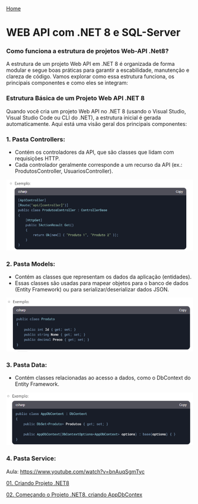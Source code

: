 <div> 
<p><a href="https://github.com/JosiTubaroski/Novo_Sircoi/blob/main/README.md">Home</a></p>
</div> 

# WEB API com .NET 8 e SQL-Server

### Como funciona a estrutura de projetos Web-API .Net8?

A estrutura de um projeto Web API em .NET 8 é organizada de forma modular e segue boas práticas para garantir a escabilidade, manutenção e clareza de código. Vamos explorar como essa estrutura funciona, os principais componentes e como eles se integram:

### Estrutura Básica de um Projeto Web API .NET 8

Quando você cria um projeto Web API no .NET 8 (usando o Visual Studio, Visual Studio Code ou CLI do .NET), a estrutura inicial é gerada automaticamente. Aqui está uma visão geral dos principais componentes:

### 1. Pasta Controllers:

- Contém os controladores da API, que são classes que lidam com requisições HTTP.
- Cada controlador geralmente corresponde a um recurso da API (ex.: ProdutosController, UsuariosController).

<img src="https://github.com/JosiTubaroski/WEB-API-com-.NET-8-e-SQL-Server/blob/main/img/Estrutura/01_Controler_Exemplo.png"/>

### 2. Pasta Models:

- Contém as classes que representam os dados da aplicação (entidades).
- Essas classes são usadas para mapear objetos para o banco de dados (Entity Framework) ou para serializar/deserializar dados JSON.

<img src="https://github.com/JosiTubaroski/WEB-API-com-.NET-8-e-SQL-Server/blob/main/img/Estrutura/02_Models_Exemplo.png"/>

### 3. Pasta Data:

- Contém classes relacionadas ao acesso a dados, como o DbContext do Entity Framework.

<img src="https://github.com/JosiTubaroski/WEB-API-com-.NET-8-e-SQL-Server/blob/main/img/Estrutura/03_Data_Exemplo.png"/>

### 4. Pasta Service:



Aula: https://www.youtube.com/watch?v=bnAuqSgmTyc

<div> 
<p><a href="https://github.com/JosiTubaroski/Web_API_CriarProjeto/blob/main/README.md">01. Criando Projeto .NET8 </a></p>
</div> 

<div> 
<p><a href="https://github.com/JosiTubaroski/Web_API_CriarProjeto/blob/main/README.md">02. Começando o Projeto .NET8, criando AppDbContex </a></p>
</div> 


